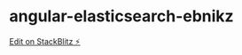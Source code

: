 # angular-elasticsearch-ebnikz

[Edit on StackBlitz ⚡️](https://stackblitz.com/edit/angular-elasticsearch-ebnikz)